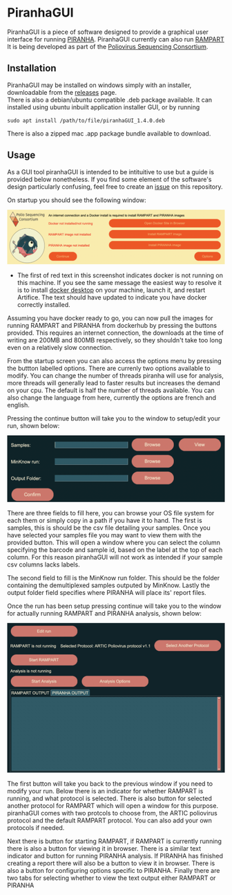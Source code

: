 # PiranhaGUI

PiranhaGUI is a piece of software designed to provide a graphical user interface for running [PIRANHA](https://github.com/polio-nanopore/piranha). PiranhaGUI currently can also run [RAMPART](https://github.com/artic-network/rampart) It is being developed as part of the [Poliovirus Sequencing Consortium](https://polio-nanopore.github.io/). 
## Installation
PiranhaGUI may be installed on windows simply with an installer, downloadable from the [releases](https://github.com/polio-nanopore/piranhaGUI/releases) page.\
There is also a debian/ubuntu compatible .deb package available. It can installed using ubuntu inbuilt application installer GUI, or by running 
```
sudo apt install /path/to/file/piranhaGUI_1.4.0.deb 
```
There is also a zipped mac .app package bundle available to download.
## Usage
As a GUI tool piranhaGUI is intended to be intituitive to use but a guide is provided below nonetheless. If you find some element of the software's design particularly confusing, feel free to create an [issue](https://github.com/polio-nanopore/piranhaGUI/issues) on this repository.

On startup you should see the following window:

<img src="./docs/Artifice_Startup_Screenshot.png">

- The first of red text in this screenshot indicates docker is not running on this machine. If you see the same message the easiest way to resolve it is to install [docker desktop](https://docs.docker.com/get-docker/) on your machine, launch it, and restart Artifice. The text should have updated to indicate you have docker correctly installed.

Assuming you have docker ready to go, you can now pull the images for running RAMPART and PIRANHA from dockerhub by pressing the buttons provided. This requires an internet connection, the downloads at the time of writing are 200MB and 800MB respectively, so they shouldn't take too long even on a relatively slow connection.

From the startup screen you can also access the options menu by pressing the buttton labelled options. There are currenly two options available to modify. You can change the number of threads piranha will use for analysis, more threads will generally lead to faster results but increases the demand on your cpu. The default is half the number of threads available. You can also change the language from here, currently the options are french and english.

Pressing the continue button will take you to the window to setup/edit your run, shown below:

<img src="./docs/Artifice_Edit_Run_Screenshot.png" width="650">

There are three fields to fill here, you can browse your OS file system for each them or simply copy in a path if you have it to hand. The first is samples, this is should be the csv file detailing your samples. Once you have selected your samples file you may want to view them with the provided button. This will open a window where you can select the column specifying the barcode and sample id, based on the label at the top of each column. For this reason piranhaGUI will not work as intended if your sample csv columns lacks labels.

The second field to fill is the MinKnow run folder. This should be the folder containing the demultiplexed samples outputed by MinKnow. Lastly the output folder field specifies where PIRANHA will place its' report files.

Once the run has been setup pressing continue will take you to the window for actually running RAMPART and PIRANHA analysis, shown below:

<img src="./docs/Artifice_Execute_Screenshot.png">

The first button will take you back to the previous window if you need to modify your run. Below there is an indicator for whether RAMPART is running, and what protocol is selected. There is also button for selected another protocol for RAMPART which will open a window for this purpose. piranhaGUI comes with two protcols to choose from, the ARTIC poliovirus protocol and the default RAMPART protocol. You can also add your own protocols if needed. 

Next there is button for starting RAMPART, if RAMPART is currently running there is also a button for viewing it in browser. There is a similar text indicator and button for running PIRANHA analysis. If PIRANHA has finished creating a report there will also be a button to view it in browser. There is also a button for configuring options specific to PIRANHA. Finally there are two tabs for selecting whether to view the text output either RAMPART or PIRANHA
